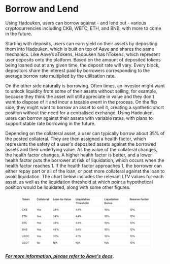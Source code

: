 # Borrow and Lend

Using Hadouken, users can borrow against - and lend out - various cryptocurrencies including CKB, WBTC, ETH, and BNB, with more to come in the future.

Starting with deposits, users can earn yield on their assets by depositing them into Hadouken, which is built on top of Aave and shares the same mechanics. Like Aave’s aTokens, Hadouken has hTokens, which represent user deposits onto the platform. Based on the amount of deposited tokens being loaned out at any given time, the deposit rate will vary. Every block, depositors share the interest paid by borrowers corresponding to the average borrow rate multiplied by the utilisation rate.

On the other side naturally is borrowing. Often times, an investor might want to unlock liquidity from some of their assets without selling, for example, because they think the asset will still appreciate in value and they don't want to dispose of it and incur a taxable event in the process. On the flip side, they might want to borrow an asset to sell it, creating a synthetic short position without the need for a centralised exchange. Using Hadouken, users can borrow against their assets with variable rates, with plans to support stable rate borrowing in the future.

Depending on the collateral asset, a user can typically borrow about 35% of the posted collateral. They are then assigned a health factor, which represents the safety of a user's deposited assets against the borrowed assets and their underlying value. As the value of the collateral changes, the health factor changes. A higher health factor is better, and a lower health factor puts the borrower at risk of liquidation, which occurs when the health factor reaches 1. If the health factor approaches 1, the borrower can either repay part or all of the loan, or post more collateral against the loan to avoid liquidation. The chart below includes the relevant LTV values for each asset, as well as the liquidation threshold at which point a hypothetical position would be liquidated, along with some other figures.

<figure><img src="../.gitbook/assets/image (2) (3).png" alt=""><figcaption></figcaption></figure>

[_**For more information, please refer to Aave's docs**_](https://docs.aave.com/faq/borrowing).
